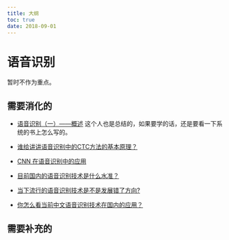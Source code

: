 ```yaml
---
title: 大纲
toc: true
date: 2018-09-01
---
```



# 语音识别

暂时不作为重点。

## 需要消化的


- [语音识别（一）——概述](http://antkillerfarm.github.io/speech/2018/04/16/speech.html) 这个人也是总结的，如果要学的话，还是要看一下系统的书上怎么写的。

- [谁给讲讲语音识别中的CTC方法的基本原理？](https://www.zhihu.com/question/47642307/answer/458514202)
- [CNN 在语音识别中的应用](http://zhuanlan.51cto.com/art/201710/555670.htm)
- [目前国内的语音识别技术是什么水准？](https://www.zhihu.com/question/266143005)
- [当下流行的语音识别技术是不是发展错了方向?](https://www.zhihu.com/question/37284300)
- [你怎么看当前中文语音识别技术在国内的应用？](https://www.zhihu.com/question/20128179)



## 需要补充的
